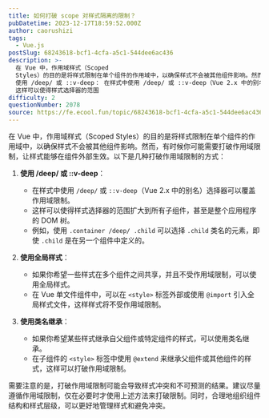 ```yaml
---
title: 如何打破 scope 对样式隔离的限制？
pubDatetime: 2023-12-17T18:59:52.000Z
author: caorushizi
tags:
  - Vue.js
postSlug: 68243618-bcf1-4cfa-a5c1-544dee6ac436
description: >-
  在 Vue 中，作用域样式（Scoped
  Styles）的目的是将样式限制在单个组件的作用域中，以确保样式不会被其他组件影响。然而，有时候你可能需要打破作用域限制，让样式能够在组件外部生效。以下是几种打破作用域限制的方式：
  使用 /deep/ 或 ::v-deep： 在样式中使用 /deep/ 或 ::v-deep（Vue 2.x 中的别名）选择器可以覆盖作用域限制。
  这样可以使得样式选择器的范围
difficulty: 2
questionNumber: 2078
source: https://fe.ecool.fun/topic/68243618-bcf1-4cfa-a5c1-544dee6ac436
---
```


在 Vue 中，作用域样式（Scoped Styles）的目的是将样式限制在单个组件的作用域中，以确保样式不会被其他组件影响。然而，有时候你可能需要打破作用域限制，让样式能够在组件外部生效。以下是几种打破作用域限制的方式：

1. **使用 /deep/ 或 ::v-deep**：
   - 在样式中使用 `/deep/` 或 `::v-deep`（Vue 2.x 中的别名）选择器可以覆盖作用域限制。
   - 这样可以使得样式选择器的范围扩大到所有子组件，甚至是整个应用程序的 DOM 树。
   - 例如，使用 `.container /deep/ .child` 可以选择 `.child` 类名的元素，即使 `.child` 是在另一个组件中定义的。

2. **使用全局样式**：
   - 如果你希望一些样式在多个组件之间共享，并且不受作用域限制，可以使用全局样式。
   - 在 Vue 单文件组件中，可以在 `<style>` 标签外部或使用 `@import` 引入全局样式文件，这样样式将不受作用域限制。

3. **使用类名继承**：
   - 如果你希望某些样式继承自父组件或特定组件的样式，可以使用类名继承。
   - 在子组件的 `<style>` 标签中使用 `@extend` 来继承父组件或其他组件的样式，这样可以打破作用域限制。

需要注意的是，打破作用域限制可能会导致样式冲突和不可预测的结果。建议尽量遵循作用域限制，仅在必要时才使用上述方法来打破限制。同时，合理地组织组件结构和样式层级，可以更好地管理样式和避免冲突。
